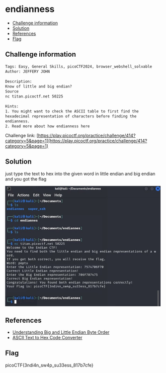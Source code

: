 # endianness

- [Challenge information](#challenge-information)
- [Solution](#solution)
- [References](#references)
- [Flag](#flag)

## Challenge information
```
Tags: Easy, General Skills, picoCTF2024, browser_webshell_solvable
Author: JEFFERY JOHN

Description:
Know of little and big endian?
Source
nc titan.picoctf.net 50225

Hints:
1. You might want to check the ASCII table to first find the hexadecimal representation of characters before finding the endianness.
2. Read more about how endianness here
```

Challenge link: [https://play.picoctf.org/practice/challenge/414?category=5&page=1](https://play.picoctf.org/practice/challenge/414?category=5&page=1)

## Solution

just type the text to hex into the given word in little endian and big endian and you got the flag

<img src="endianness.jpg" width="500" />

## References

- [Understanding Big and Little Endian Byte Order](https://betterexplained.com/articles/understanding-big-and-little-endian-byte-order/)
- [ASCII Text to Hex Code Converter](https://www.rapidtables.com/convert/number/ascii-to-hex.html)

## Flag

picoCTF{3ndi4n_sw4p_su33ess_817b7cfe}